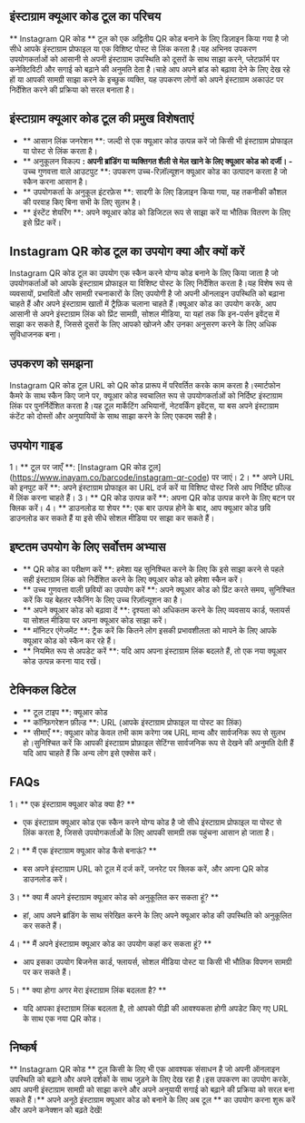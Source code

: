 ## इंस्टाग्राम क्यूआर कोड टूल का परिचय

** Instagram QR कोड ** टूल को एक अद्वितीय QR कोड बनाने के लिए डिज़ाइन किया गया है जो सीधे आपके इंस्टाग्राम प्रोफाइल या एक विशिष्ट पोस्ट से लिंक करता है।यह अभिनव उपकरण उपयोगकर्ताओं को आसानी से अपनी इंस्टाग्राम उपस्थिति को दूसरों के साथ साझा करने, प्लेटफ़ॉर्म पर कनेक्टिविटी और सगाई को बढ़ाने की अनुमति देता है।चाहे आप अपने ब्रांड को बढ़ावा देने के लिए देख रहे हों या आपकी सामग्री साझा करने के इच्छुक व्यक्ति, यह उपकरण लोगों को अपने इंस्टाग्राम अकाउंट पर निर्देशित करने की प्रक्रिया को सरल बनाता है।

## इंस्टाग्राम क्यूआर कोड टूल की प्रमुख विशेषताएं

- ** आसान लिंक जनरेशन **: जल्दी से एक क्यूआर कोड उत्पन्न करें जो किसी भी इंस्टाग्राम प्रोफाइल या पोस्ट से लिंक करता है।
- ** अनुकूलन विकल्प **: अपनी ब्रांडिंग या व्यक्तिगत शैली से मेल खाने के लिए क्यूआर कोड को दर्जी।
-** उच्च गुणवत्ता वाले आउटपुट **: उपकरण उच्च-रिज़ॉल्यूशन क्यूआर कोड का उत्पादन करता है जो स्कैन करना आसान है।
- ** उपयोगकर्ता के अनुकूल इंटरफ़ेस **: सादगी के लिए डिज़ाइन किया गया, यह तकनीकी कौशल की परवाह किए बिना सभी के लिए सुलभ है।
- ** इंस्टेंट शेयरिंग **: अपने क्यूआर कोड को डिजिटल रूप से साझा करें या भौतिक वितरण के लिए इसे प्रिंट करें।

## Instagram QR कोड टूल का उपयोग क्या और क्यों करें

Instagram QR कोड टूल का उपयोग एक स्कैन करने योग्य कोड बनाने के लिए किया जाता है जो उपयोगकर्ताओं को आपके इंस्टाग्राम प्रोफाइल या विशिष्ट पोस्ट के लिए निर्देशित करता है।यह विशेष रूप से व्यवसायों, प्रभावितों और सामग्री रचनाकारों के लिए उपयोगी है जो अपनी ऑनलाइन उपस्थिति को बढ़ाना चाहते हैं और अपने इंस्टाग्राम खातों में ट्रैफ़िक चलाना चाहते हैं।क्यूआर कोड का उपयोग करके, आप आसानी से अपने इंस्टाग्राम लिंक को प्रिंट सामग्री, सोशल मीडिया, या यहां तक ​​कि इन-पर्सन इवेंट्स में साझा कर सकते हैं, जिससे दूसरों के लिए आपको खोजने और उनका अनुसरण करने के लिए अधिक सुविधाजनक बना।

## उपकरण को समझना

Instagram QR कोड टूल URL को QR कोड प्रारूप में परिवर्तित करके काम करता है।स्मार्टफोन कैमरे के साथ स्कैन किए जाने पर, क्यूआर कोड स्वचालित रूप से उपयोगकर्ताओं को निर्दिष्ट इंस्टाग्राम लिंक पर पुनर्निर्देशित करता है।यह टूल मार्केटिंग अभियानों, नेटवर्किंग इवेंट्स, या बस अपने इंस्टाग्राम कंटेंट को दोस्तों और अनुयायियों के साथ साझा करने के लिए एकदम सही है।

## उपयोग गाइड

1। ** टूल पर जाएँ **: [Instagram QR कोड टूल] (https://www.inayam.co/barcode/instagram-qr-code) पर जाएं।
2। ** अपने URL को इनपुट करें **: अपने इंस्टाग्राम प्रोफाइल का URL दर्ज करें या विशिष्ट पोस्ट जिसे आप निर्दिष्ट फ़ील्ड में लिंक करना चाहते हैं।
3। ** QR कोड उत्पन्न करें **: अपना QR कोड उत्पन्न करने के लिए बटन पर क्लिक करें।
4। ** डाउनलोड या शेयर **: एक बार उत्पन्न होने के बाद, आप क्यूआर कोड छवि डाउनलोड कर सकते हैं या इसे सीधे सोशल मीडिया पर साझा कर सकते हैं।

## इष्टतम उपयोग के लिए सर्वोत्तम अभ्यास

- ** QR कोड का परीक्षण करें **: हमेशा यह सुनिश्चित करने के लिए कि इसे साझा करने से पहले सही इंस्टाग्राम लिंक को निर्देशित करने के लिए क्यूआर कोड को हमेशा स्कैन करें।
- ** उच्च गुणवत्ता वाली छवियों का उपयोग करें **: अपने क्यूआर कोड को प्रिंट करते समय, सुनिश्चित करें कि यह बेहतर स्कैनिंग के लिए उच्च रिज़ॉल्यूशन का है।
- ** अपने क्यूआर कोड को बढ़ावा दें **: दृश्यता को अधिकतम करने के लिए व्यवसाय कार्ड, फ्लायर्स या सोशल मीडिया पर अपना क्यूआर कोड साझा करें।
- ** मॉनिटर एंगेजमेंट **: ट्रैक करें कि कितने लोग इसकी प्रभावशीलता को मापने के लिए आपके क्यूआर कोड को स्कैन कर रहे हैं।
- ** नियमित रूप से अपडेट करें **: यदि आप अपना इंस्टाग्राम लिंक बदलते हैं, तो एक नया क्यूआर कोड उत्पन्न करना याद रखें।

## टेक्निकल डिटेल

- ** टूल टाइप **: क्यूआर कोड
- ** कॉन्फ़िगरेशन फ़ील्ड **: URL (आपके इंस्टाग्राम प्रोफाइल या पोस्ट का लिंक)
- ** सीमाएँ **: क्यूआर कोड केवल तभी काम करेगा जब URL मान्य और सार्वजनिक रूप से सुलभ हो।सुनिश्चित करें कि आपकी इंस्टाग्राम प्रोफ़ाइल सेटिंग्स सार्वजनिक रूप से देखने की अनुमति देती हैं यदि आप चाहते हैं कि अन्य लोग इसे एक्सेस करें।

## FAQs

1। ** एक इंस्टाग्राम क्यूआर कोड क्या है? **
- एक इंस्टाग्राम क्यूआर कोड एक स्कैन करने योग्य कोड है जो सीधे इंस्टाग्राम प्रोफाइल या पोस्ट से लिंक करता है, जिससे उपयोगकर्ताओं के लिए आपकी सामग्री तक पहुंचना आसान हो जाता है।

2। ** मैं एक इंस्टाग्राम क्यूआर कोड कैसे बनाऊं? **
- बस अपने इंस्टाग्राम URL को टूल में दर्ज करें, जनरेट पर क्लिक करें, और अपना QR कोड डाउनलोड करें।

3। ** क्या मैं अपने इंस्टाग्राम क्यूआर कोड को अनुकूलित कर सकता हूं? **
- हां, आप अपने ब्रांडिंग के साथ संरेखित करने के लिए अपने क्यूआर कोड की उपस्थिति को अनुकूलित कर सकते हैं।

4। ** मैं अपने इंस्टाग्राम क्यूआर कोड का उपयोग कहां कर सकता हूं? **
- आप इसका उपयोग बिजनेस कार्ड, फ्लायर्स, सोशल मीडिया पोस्ट या किसी भी भौतिक विपणन सामग्री पर कर सकते हैं।

5। ** क्या होगा अगर मेरा इंस्टाग्राम लिंक बदलता है? **
- यदि आपका इंस्टाग्राम लिंक बदलता है, तो आपको पीढ़ी की आवश्यकता होगी अपडेट किए गए URL के साथ एक नया QR कोड।

## निष्कर्ष

** Instagram QR कोड ** टूल किसी के लिए भी एक आवश्यक संसाधन है जो अपनी ऑनलाइन उपस्थिति को बढ़ाने और अपने दर्शकों के साथ जुड़ने के लिए देख रहा है।इस उपकरण का उपयोग करके, आप अपनी इंस्टाग्राम सामग्री को साझा करने और अपने अनुयायी सगाई को बढ़ाने की प्रक्रिया को सरल बना सकते हैं।** अपने अनूठे इंस्टाग्राम क्यूआर कोड को बनाने के लिए अब टूल ** का उपयोग करना शुरू करें और अपने कनेक्शन को बढ़ते देखें!